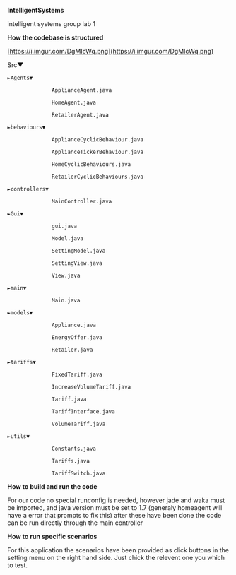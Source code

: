 **IntelligentSystems**

intelligent systems group lab 1

**How the codebase is structured**

[https://i.imgur.com/DgMIcWq.png](https://i.imgur.com/DgMIcWq.png)

Src▼

    ►Agents▼

                  ApplianceAgent.java

                  HomeAgent.java

                  RetailerAgent.java

    ►behaviours▼

                  ApplianceCyclicBehaviour.java

                  ApplianceTickerBehaviour.java

                  HomeCyclicBehaviours.java

                  RetailerCyclicBehaviours.java

    ►controllers▼

                  MainController.java

    ►Gui▼

                  gui.java

                  Model.java

                  SettingModel.java

                  SettingView.java

                  View.java

    ►main▼

                  Main.java

    ►models▼

                  Appliance.java

                  EnergyOffer.java

                  Retailer.java

    ►tariffs▼

                  FixedTariff.java

                  IncreaseVolumeTariff.java

                  Tariff.java

                  TariffInterface.java

                  VolumeTariff.java

    ►utils▼

                  Constants.java

                  Tariffs.java

                  TariffSwitch.java

**How to build and run the code**

For our code no special runconfig is needed, however jade and waka must be imported, and java version must be set to 1.7 (generaly homeagent will have a error that prompts to fix this) after these have been done the code can be run directly through the main controller

**How to run specific scenarios**

For this application the scenarios have been provided as click buttons in the setting menu on the right hand side. Just chick the relevent one you which to test.
